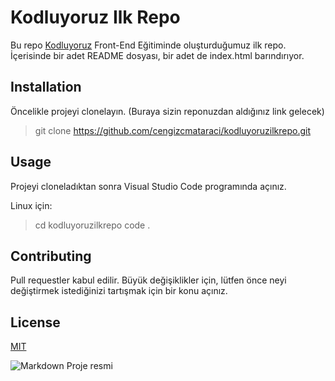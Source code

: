 # Kodluyoruz Ilk Repo

Bu repo [Kodluyoruz](https://www.kodluyoruz.org) Front-End Eğitiminde oluşturduğumuz ilk repo. İçerisinde bir adet README dosyası, bir adet de index.html barındırıyor.

## Installation

Öncelikle projeyi clonelayın. (Buraya sizin reponuzdan aldığınız link gelecek)

   > git clone https://github.com/cengizcmataraci/kodluyoruzilkrepo.git

## Usage

Projeyi cloneladıktan sonra Visual Studio Code programında açınız.

Linux için:

   > cd kodluyoruzilkrepo
   > code .

## Contributing

Pull requestler kabul edilir. Büyük değişiklikler için, lütfen önce neyi değiştirmek istediğinizi tartışmak için bir konu açınız.

## License

[MIT](https://choosealicense.com/licenses/mit/)

![Markdown Proje resmi](https://media.istockphoto.com/vectors/design-process-isometric-flat-vector-concept-vector-id1051336474)
